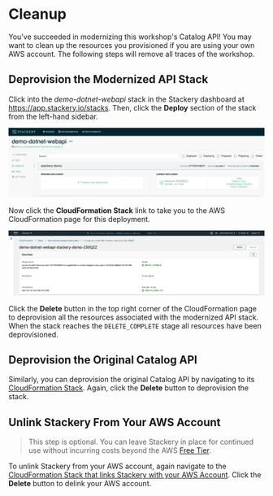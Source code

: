 # Cleanup
You've succeeded in modernizing this workshop's Catalog API! You may want to clean up the resources you provisioned if you are using your own AWS account. The following steps will remove all traces of the workshop.

## Deprovision the Modernized API Stack
Click into the *demo-dotnet-webapi* stack in the Stackery dashboard at https://app.stackery.io/stacks. Then, click the **Deploy** section of the stack from the left-hand sidebar.

![Stack Deploy View](deployment.png)

Now click the **CloudFormation Stack** link to take you to the AWS CloudFormation page for this deployment.

![CloudFormation Stack](cloudformation.png)

Click the **Delete** button in the top right corner of the CloudFormation page to deprovision all the resources associated with the modernized API stack. When the stack reaches the `DELETE_COMPLETE` stage all resources have been deprovisioned.

## Deprovision the Original Catalog API
Similarly, you can deprovision the original Catalog API by navigating to its [CloudFormation Stack](https://console.aws.amazon.com/cloudformation/home#/stacks/stackinfo?filteringStatus=active&filteringText=&viewNested=true&hideStacks=false&stackId=stackery-demo-dotnet). Again, click the **Delete** button to deprovision the stack.

## Unlink Stackery From Your AWS Account
> This step is optional. You can leave Stackery in place for continued use without incurring costs beyond the AWS [Free Tier](https://aws.amazon.com/free/).

To unlink Stackery from your AWS account, again navigate to the [CloudFormation Stack that links Stackery with your AWS Account](https://console.aws.amazon.com/cloudformation/home#/stacks/stackinfo?filteringStatus=active&filteringText=&viewNested=true&hideStacks=false&stackId=stackery). Click the **Delete** button to delink your AWS account.